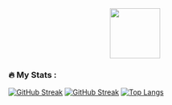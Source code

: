 <div id="header" align="center">
  <img src="https://media.giphy.com/media/EOmYN5kVP3W2Lyn6dx/giphy.gif" width="100"/>
</div>

### :fire: My Stats :
[![GitHub Streak](http://github-readme-streak-stats.herokuapp.com?user=ShinjuSenju&theme=dark&background=000000)](https://git.io/streak-stats)
[![GitHub Streak](https://github-readme-streak-stats.herokuapp.com?user=ShinjuSenju&theme=dark&hide_border=true)](https://git.io/streak-stats)
[![Top Langs](https://github-readme-stats.vercel.app/api/top-langs/?username=ShinjuSenju&layout=compact&theme=vision-friendly-dark)](https://github.com/anuraghazra/github-readme-stats)
